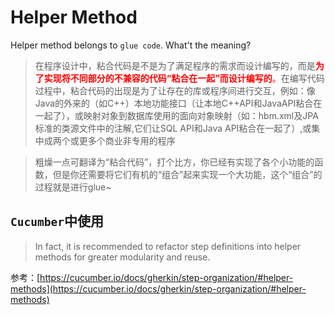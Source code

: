 # Helper Method
Helper method belongs to `glue code`. What't the meaning?

> 在程序设计中，粘合代码是不是为了满足程序的需求而设计编写的，而是<font color="red">**为了实现将不同部分的不兼容的代码“粘合在一起”而设计编写的**。</font>在编写代码过程中，粘合代码的出现是为了让存在的库或程序间进行交互，例如：像Java的外来的（如C++）本地功能接口（让本地C++API和JavaAPI粘合在一起了），或映射对象到数据库使用的面向对象映射（如：hbm.xml及JPA标准的类源文件中的注解,它们让SQL API和Java API粘合在一起了）,或集中成两个或更多个商业非专用的程序


> 粗燥一点可翻译为“粘合代码”，打个比方，你已经有实现了各个小功能的函数，但是你还需要将它们有机的“组合”起来实现一个大功能，这个“组合”的过程就是进行glue~

## `Cucumber`中使用

> In fact, it is recommended to refactor step definitions into helper methods for greater modularity and reuse. 

参考：[https://cucumber.io/docs/gherkin/step-organization/#helper-methods](https://cucumber.io/docs/gherkin/step-organization/#helper-methods)

